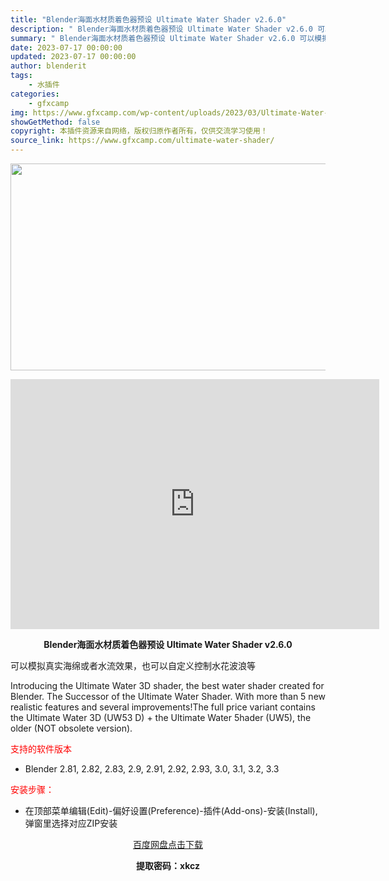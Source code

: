 ```yaml
---
title: "Blender海面水材质着色器预设 Ultimate Water Shader v2.6.0"
description: "﻿ Blender海面水材质着色器预设 Ultimate Water Shader v2.6.0 可以模拟真实海绵或者水流效果，也可以自定义控制水花波浪等 Introducing the Ultima..."
summary: "﻿ Blender海面水材质着色器预设 Ultimate Water Shader v2.6.0 可以模拟真实海绵或者水流效果，也可以自定义控制水花波浪等 Introducing the Ultima..."
date: 2023-07-17 00:00:00
updated: 2023-07-17 00:00:00
author: blenderit
tags: 
    - 水插件
categories:
    - gfxcamp
img: https://www.gfxcamp.com/wp-content/uploads/2023/03/Ultimate-Water-Shader.jpg
showGetMethod: false
copyright: 本插件资源来自网络，版权归原作者所有，仅供交流学习使用！
source_link: https://www.gfxcamp.com/ultimate-water-shader/
---
```

<div><p><img decoding="async" class="aligncenter size-full wp-image-111025" src="https://www.gfxcamp.com/wp-content/uploads/2023/03/Ultimate-Water-Shader.jpg" data-src="https://www.gfxcamp.com/wp-content/uploads/2023/03/Ultimate-Water-Shader.jpg" alt="" width="590" height="331" data-srcset="https://www.gfxcamp.com/wp-content/uploads/2023/03/Ultimate-Water-Shader.jpg 590w, https://www.gfxcamp.com/wp-content/uploads/2023/03/Ultimate-Water-Shader-150x84.jpg 150w" data-sizes="(max-width: 590px) 100vw, 590px"></p><p style="text-align: center;"><iframe loading="lazy" src="https://player.youku.com/embed/XNTk1MDg2MTE3Ng==" width="590" height="400" frameborder="0" allowfullscreen="allowfullscreen" data-mce-fragment="1"><span data-mce-type="bookmark" style="display: inline-block; width: 0px; overflow: hidden; line-height: 0;" class="mce_SELRES_start">﻿</span></iframe></p><p style="text-align: center;"><strong>Blender海面水材质着色器预设 Ultimate Water Shader v2.6.0</strong></p><p>可以模拟真实海绵或者水流效果，也可以自定义控制水花波浪等</p><p>Introducing the Ultimate Water 3D shader, the best water shader created for Blender. The Successor of the Ultimate Water Shader. With more than 5 new realistic features and several improvements!The full price variant contains the Ultimate Water 3D (UW53 D) + the Ultimate Water 5hader (UW5), the older (NOT obsolete version).</p><p><span style="color: #ff0000;">支持的软件版本</span></p><ul>
<li>Blender 2.81, 2.82, 2.83, 2.9, 2.91, 2.92, 2.93, 3.0, 3.1, 3.2, 3.3</li>
</ul><p><span style="color: #ff0000;">安装步骤：</span></p><ul>
<li>在顶部菜单编辑(Edit)-偏好设置(Preference)-插件(Add-ons)-安装(Install),弹窗里选择对应ZIP安装</li>
</ul><p style="text-align: center;"><a class="maxbutton-3 maxbutton maxbutton-baidu" target="_blank" rel="noopener" href="https://pan.baidu.com/s/1DxveX24UWBC55wllLsS5sw?pwd=xkcz"><span class="mb-text">百度网盘点击下载</span></a></p><p style="text-align: center;"><strong>提取密码：xkcz</strong></p></div>